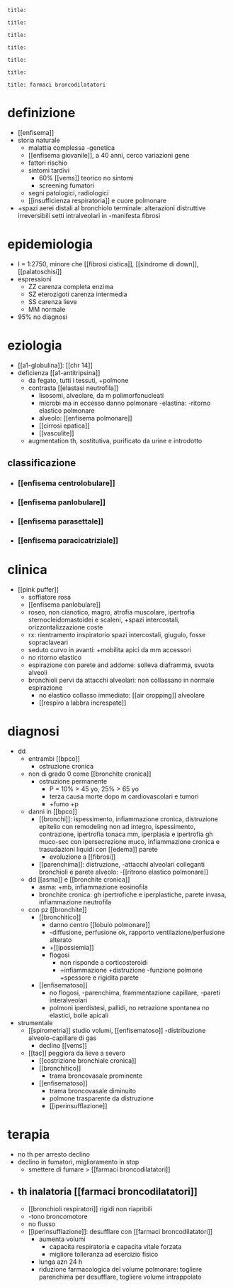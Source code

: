 ```ad-definizione
title: 
```
```ad-epidemiologia
title: 
```
```ad-eziologia
title: 
```
```ad-fisiopatologia
title: 
```
```ad-clinica
title: 
```
```ad-diagnosi
title: 
```
```ad-terapia
title: farmaci broncodilatatori
```
# definizione
- [[enfisema]]
- storia naturale
	- malattia complessa -genetica
	- [[enfisema giovanile]], a 40 anni, cerco variazioni gene
	- fattori rischio
	- sintomi tardivi
		- 60% [[vems]] teorico no sintomi
		- screening fumatori
	- segni patologici, radiologici
	- [[insufficienza respiratoria]] e cuore polmonare
- +spazi aerei distali al bronchiolo terminale: alterazioni distruttive irreversibili setti intralveolari in -manifesta fibrosi

# epidemiologia
- I = 1:2750, minore che [[fibrosi cistica]], [[sindrome di down]], [[palatoschisi]]
- espressioni
	- ZZ carenza completa enzima
	- SZ eterozigoti carenza intermedia
	- SS carenza lieve
	- MM normale
- 95% no diagnosi

# eziologia
- [[a1-globulina]]: [[chr 14]]
- deficienza [[a1-antitripsina]]
	- da fegato, tutti i tessuti, +polmone
	- contrasta [[elastasi neutrofila]]
		- lisosomi, alveolare, da m polimorfonucleati
		- microbi ma in eccesso danno polmonare -elastina: -ritorno elastico polmonare
		- alveolo: [[enfisema polmonare]]
		- [[cirrosi epatica]]
		- [[vasculite]]
	- augmentation th, sostitutiva, purificato da urine e introdotto
## classificazione
- ### [[enfisema centrolobulare]]
- ### [[enfisema panlobulare]]
- ### [[enfisema parasettale]]
- ### [[enfisema paracicatriziale]]

# clinica
- [[pink puffer]]
	- soffiatore rosa
	- [[enfisema panlobulare]]
	- roseo, non cianotico, magro, atrofia muscolare, ipertrofia sternocleidomastoidei e scaleni, +spazi intercostali, orizzontalizzazione coste
	- rx: rientramento inspiratorio spazi intercostali, giugulo, fosse sopraclaveari
	- seduto curvo in avanti: +mobilita apici da mm accessori
	- no ritorno elastico
	- espirazione con parete and addome: solleva diaframma, svuota alveoli
	- bronchioli pervi da attacchi alveolari: non collassano in normale espirazione
		- no elastico collasso immediato: [[air cropping]] alveolare
		- [[respiro a labbra increspate]]

# diagnosi
- dd
	- entrambi [[bpco]]
		- ostruzione cronica
	- non di grado 0 come [[bronchite cronica]]
		- ostruzione permanente
			- P = 10% > 45 yo, 25% > 65 yo
			- terza causa morte dopo m cardiovascolari e tumori
			- +fumo +p
	- danni in [[bpco]]
		- [[bronchi]]: ispessimento, infiammazione cronica, distruzione epitelio con remodeling non ad integro, ispessimento, contrazione, ipertrofia tonaca mm, iperplasia e ipertrofia gh muco-sec con ipersecrezione muco, infiammazione cronica e trasudazioni liquidi con [[edema]] parete
			- evoluzione a [[fibrosi]]
		- [[parenchima]]: distruzione, -attacchi alveolari colleganti bronchioli e parete alveolo: -[[ritrono elastico polmonare]]
	- dd [[asma]] e [[bronchite cronica]]
		- asma: +mb, infiammazione eosinofila
		- bronchite cronica: gh ipertrofiche e iperplastiche, parete invasa, infiammazione neutrofila
	- con pz [[bronchite]]
		- [[bronchitico]]
			- danno centro [[lobulo polmonare]]
			- -diffusione, perfusione ok, rapporto ventilazione/perfusione alterato
			- +[[ipossiemia]]
			- flogosi
				- non risponde a corticosteroidi
				- +infiammazione +distruzione -funzione polmone +spessore e rigidita parete
		- [[enfisematoso]]
			- no flogosi, -parenchima, frammentazione capillare, -pareti interalveolari
			- polmoni iperdistesi, pallidi, no retrazione spontanea no elastici, bolle apicali
- strumentale
	- [[spirometria]] studio volumi, [[enfisematoso]] -distribuzione alveolo-capillare di gas
		- declino [[vems]]
	- [[tac]] peggiora da lieve a severo
		- [[costrizione bronchiale cronica]]
		- [[bronchitico]]
			- trama broncovasale prominente
		- [[enfisematoso]]
			- trama broncovasale diminuito
			- polmone trasparente da distruzione
			- [[iperinsufflazione]]

# terapia
- no th per arresto declino
- declino in fumatori, miglioramento in stop
	- smettere di fumare > [[farmaci broncodilatatori]]
- ## th inalatoria [[farmaci broncodilatatori]]
	- [[bronchioli respiratori]] rigidi non riapribili
	- -tono broncomotore
	- no flusso
	- [[iperinsufflazione]]: desufflare con [[farmaci broncodilatatori]]
		- aumenta volumi
			- capacita respiratoria e capacita vitale forzata
			- migliore tolleranza ad esercizio fisico
		- lunga azn 24 h
		- riduzione farmacologica del volume polmonare: togliere parenchima per desufflare, togliere volume intrappolato